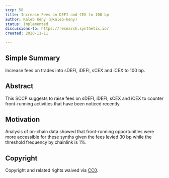 ```yaml
---
sccp: 58
title: Increase Fees on DEFI and CEX to 100 bp
author: Kaleb Keny (@kaleb-keny)
status: Implemented
discussions-to: https://research.synthetix.io/
created: 2020-11-11

---
```


## Simple Summary

Increase fees on trades into sDEFI, iDEFI, sCEX and iCEX to 100 bp.

## Abstract

<!--A short (~200 word) description of the variable change proposed.-->

This SCCP suggests to raise fees on sDEFI, iDEFI, sCEX and iCEX to counter front-running activities that have been noticed recently.

## Motivation

Analysis of on-chain data showed that front-running opportunities were more accessible for these synths given the fees levied 30 bp while the threshold frequency by chainlink is 1%.

## Copyright

Copyright and related rights waived via [CC0](https://creativecommons.org/publicdomain/zero/1.0/).

